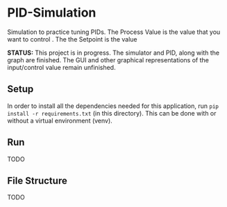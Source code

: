 # PID-Simulation
Simulation to practice tuning PIDs. The Process Value is the value that you want to
             control . The  the Setpoint is the value 

<b>STATUS:</b> This project is in progress. The simulator and PID, along with the graph are 
finished. The GUI and other graphical representations of the input/control value remain unfinished.

## Setup
In order to install all the dependencies needed for this application, run 
`pip install -r requirements.txt` (in this directory). This can be done with or without a virtual environment (venv).

## Run
TODO

## File Structure
TODO